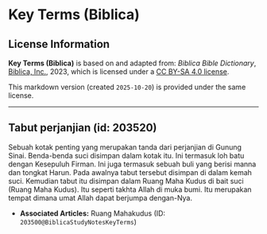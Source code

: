 # Key Terms (Biblica)

## License Information

**Key Terms (Biblica)** is based on and adapted from: _Biblica Bible Dictionary_, [Biblica, Inc.](https://www.biblica.com/), 2023, which is licensed under a [CC BY-SA 4.0 license](https://creativecommons.org/licenses/by-sa/4.0/legalcode.en).

This markdown version (created `2025-10-20`) is provided under the same license.



--------------------------------

## Tabut perjanjian (id: 203520)

Sebuah kotak penting yang merupakan tanda dari perjanjian di Gunung Sinai. Benda\-benda suci disimpan dalam kotak itu. Ini termasuk loh batu dengan Kesepuluh Firman. Ini juga termasuk sebuah buli yang berisi manna dan tongkat Harun. Pada awalnya tabut tersebut disimpan di dalam kemah suci. Kemudian tabut itu disimpan dalam Ruang Maha Kudus di bait suci (Ruang Maha Kudus). Itu seperti takhta Allah di muka bumi. Itu merupakan tempat dimana umat Allah dapat berjumpa dengan\-Nya.

* **Associated Articles:** Ruang Mahakudus (ID: `203500@BiblicaStudyNotesKeyTerms`)

